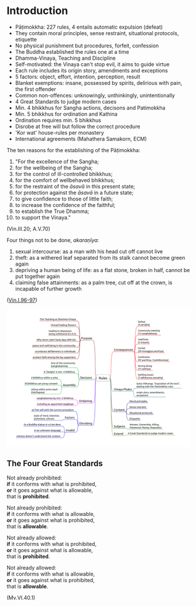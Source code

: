 # Introduction

-   Pāṭimokkha: 227 rules, 4 entails automatic expulsion (defeat)
-   They contain moral principles, sense restraint, situational
    protocols, etiquette
-   No physical punishment but procedures, forfeit, confession
-   The Buddha established the rules one at a time
-   Dhamma-Vinaya, Teaching and Discipline
-   Self-motivated: the Vinaya can't stop evil, it aims to guide virtue
-   Each rule includes its origin story, amendments and exceptions
-   5 factors: object, effort, intention, perception, result
-   Blanket exemptions: insane, possessed by spirits, delirious with
    pain, the first offender
-   Common non-offences: unknowingly, unthinkingly, unintentionally
-   4 Great Standards to judge modern cases
-   Min. 4 bhikkhus for Sangha actions, decisons and Patimokkha
-   Min. 5 bhikkhus for ordination and Kathina
-   Ordination requires min. 5 bhikkhus
-   Disrobe at free will but follow the correct procedure
-   'Kor wat' house-rules per monastery
-   International agreements (Mahathera Samakorn, ECM)

<!-- latex
\begin{multicols}{2}
-->

The ten reasons for the establishing of the Pāṭimokkha:

1.  "For the excellence of the Sangha;
2.  for the wellbeing of the Sangha;
3.  for the control of ill-controlled bhikkhus;
4.  for the comfort of wellbehaved bhikkhus;
5.  for the restraint of the *āsavā* in this present state;
6.  for protection against the *āsavā* in a future state;
7.  to give confidence to those of little faith;
8.  to increase the confidence of the faithful;
9.  to establish the True Dhamma;
10. to support the Vinaya."

(Vin.III.20; A.V.70)

<!-- latex
\columnbreak
-->

Four things not to be done, *akaraṇīya*:

1.  sexual intercourse: as a man with his head cut off cannot live
2.  theft: as a withered leaf separated from its stalk cannot become
    green again
3.  depriving a human being of life: as a flat stone, broken in half,
    cannot be put together again
4.  claiming false attainments: as a palm tree, cut off at the crown, is
    incapable of further growth

([Vin.I.96-97](https://suttacentral.net/pli-tv-kd1/en/horner-brahmali))

<!-- latex
\end{multicols}
\par
\clearpage
-->

![Introduction](./includes/mindmaps/introduction.png)

## The Four Great Standards

<!-- latex
\begin{multicols}{2}
-->

Not already prohibited:\
**if** it conforms with what is prohibited,\
**or** it goes against what is allowable,\
that is **prohibited**.

Not already prohibited:\
**if** it conforms with what is allowable,\
**or** it goes against what is prohibited,\
that is **allowable**.

<!-- latex
\columnbreak
-->

Not already allowed:\
**if** it conforms with what is prohibited,\
**or** it goes against what is allowable,\
that is **prohibited**.

Not already allowed:\
**if** it conforms with what is allowable,\
**or** it goes against what is prohibited,\
that is **allowable**.

<!-- latex
\end{multicols}
-->

(Mv.VI.40.1)

